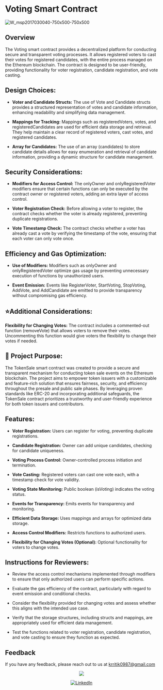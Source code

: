 # Voting Smart Contract
![W_msp2017030040-750x500-750x500](https://github.com/krritik01/Project-Voting-System-using-Solidity/assets/98963769/8301ba4b-16f7-42d6-98cc-abea7221a643)
## Overview
The Voting smart contract provides a decentralized platform for conducting secure and transparent voting processes. It allows registered voters to cast their votes for registered candidates, with the entire process managed on the Ethereum blockchain. The contract is designed to be user-friendly, providing functionality for voter registration, candidate registration, and vote casting.

## Design Choices:

- **Voter and Candidate Structs:** The use of Vote and Candidate structs provides a structured representation of votes and candidate information, enhancing readability and simplifying data management.

- **Mappings for Tracking:** Mappings such as registeredVoters, votes, and registeredCandidates are used for efficient data storage and retrieval. They help maintain a clear record of registered voters, cast votes, and registered candidates.

- **Array for Candidates:** The use of an array (candidates) to store candidate details allows for easy enumeration and retrieval of candidate information, providing a dynamic structure for candidate management.

## Security Considerations:

- **Modifiers for Access Control:** The onlyOwner and onlyRegisteredVoter modifiers ensure that certain functions can only be executed by the contract owner or registered voters, adding an extra layer of access control.

- **Voter Registration Check:** Before allowing a voter to register, the contract checks whether the voter is already registered, preventing duplicate registrations.

- **Vote Timestamp Check:** The contract checks whether a voter has already cast a vote by verifying the timestamp of the vote, ensuring that each voter can only vote once.

## Efficiency and Gas Optimization:

- **Use of Modifiers:** Modifiers such as onlyOwner and onlyRegisteredVoter optimize gas usage by preventing unnecessary execution of functions by unauthorized users.

- **Event Emission:** Events like RegisterVoter, StartVoting, StopVoting, AddVote, and AddCandidate are emitted to provide transparency without compromising gas efficiency.

## ⭐Additional Considerations:

**Flexibility for Changing Votes:** The contract includes a commented-out function (removeVote) that allows voters to remove their votes. Uncommenting this function would give voters the flexibility to change their votes if needed.

## 🎯 Project Purpose:
The TokenSale smart contract was created to provide a secure and transparent mechanism for conducting token sale events on the Ethereum blockchain. The project aims to empower token issuers with a customizable and feature-rich solution that ensures fairness, security, and efficiency throughout the presale and public sale phases. By leveraging proven standards like ERC-20 and incorporating additional safeguards, the TokenSale contract prioritizes a trustworthy and user-friendly experience for both token issuers and contributors.

## Features:

- **Voter Registration:** Users can register for voting, preventing duplicate registrations.

- **Candidate Registration:** Owner can add unique candidates, checking for candidate uniqueness.

- **Voting Process Control:** Owner-controlled process initiation and termination.

- **Vote Casting:** Registered voters can cast one vote each, with a timestamp check for vote validity.

- **Voting State Monitoring:** Public boolean (isVoting) indicates the voting status.

- **Events for Transparency:** Emits events for transparency and monitoring.

- **Efficient Data Storage:** Uses mappings and arrays for optimized data storage.

- **Access Control Modifiers:** Restricts functions to authorized users.

- **Flexibility for Changing Votes (Optional):** Optional functionality for voters to change votes.


## Instructions for Reviewers:

- Review the access control mechanisms implemented through modifiers to ensure that only authorized users can perform specific actions.

- Evaluate the gas efficiency of the contract, particularly with regard to event emission and conditional checks.

- Consider the flexibility provided for changing votes and assess whether this aligns with the intended use case.

- Verify that the storage structures, including structs and mappings, are appropriately used for efficient data management.

- Test the functions related to voter registration, candidate registration, and vote casting to ensure they function as expected.


    
## Feedback

If you have any feedback, please reach out to us at krritik0987@gmail.com
<p align="center">
<img src="https://img.shields.io/badge/Author-@Ritik-critical" />
</p>
<div align="center">

[![LinkedIn](https://img.shields.io/badge/LinkedIn-%230077B5.svg?logo=linkedin&logoColor=white)](https://www.linkedin.com/in/ritik-kumar-0243b9260/) 
</div>
